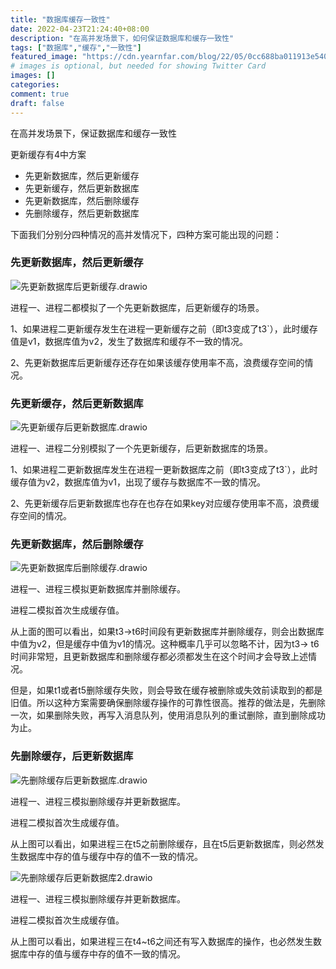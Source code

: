 ```yaml
---
title: "数据库缓存一致性"
date: 2022-04-23T21:24:40+08:00
description: "在高并发场景下，如何保证数据库和缓存一致性"
tags: ["数据库","缓存","一致性"]
featured_image: "https://cdn.yearnfar.com/blog/22/05/0cc688ba011913e540597c0d80c12099.webp"
# images is optional, but needed for showing Twitter Card
images: []
categories:
comment: true
draft: false
---
```


在高并发场景下，保证数据库和缓存一致性

更新缓存有4中方案

- 先更新数据库，然后更新缓存
- 先更新缓存，然后更新数据库
- 先更新数据库，然后删除缓存
- 先删除缓存，然后更新数据库

下面我们分别分四种情况的高并发情况下，四种方案可能出现的问题：

### 先更新数据库，然后更新缓存

![先更新数据库后更新缓存.drawio](https://cdn.yearnfar.com/blog/22/05/c2206948ef2a1252e369019b7a4bc9f2.png)

进程一、进程二都模拟了一个先更新数据库，后更新缓存的场景。

1、如果进程二更新缓存发生在进程一更新缓存之前（即t3变成了t3`），此时缓存值是v1，数据库值为v2，发生了数据库和缓存不一致的情况。

2、先更新数据库后更新缓存还存在如果该缓存使用率不高，浪费缓存空间的情况。

### 先更新缓存，然后更新数据库

![先更新缓存后更新数据库.drawio](https://cdn.yearnfar.com/blog/22/05/151eea356a914f714a311347bc0f85e2.png)

进程一、进程二分别模拟了一个先更新缓存，后更新数据库的场景。

1、如果进程二更新数据库发生在进程一更新数据库之前（即t3变成了t3`），此时缓存值为v2，数据库值为v1，出现了缓存与数据库不一致的情况。

2、先更新缓存后更新数据库也存在也存在如果key对应缓存使用率不高，浪费缓存空间的情况。

### 先更新数据库，然后删除缓存

![先更新数据库后删除缓存.drawio](https://cdn.yearnfar.com/blog/22/05/5d206e10e5e3d326e0f680ba26210597.png)

进程一、进程三模拟更新数据库并删除缓存。

进程二模拟首次生成缓存值。

从上面的图可以看出，如果t3->t6时间段有更新数据库并删除缓存，则会出数据库中值为v2，但是缓存中值为v1的情况。这种概率几乎可以忽略不计，因为t3-> t6时间非常短，且更新数据库和删除缓存都必须都发生在这个时间才会导致上述情况。

但是，如果t1或者t5删除缓存失败，则会导致在缓存被删除或失效前读取到的都是旧值。所以这种方案需要确保删除缓存操作的可靠性很高。推荐的做法是，先删除一次，如果删除失败，再写入消息队列，使用消息队列的重试删除，直到删除成功为止。

### 先删除缓存，后更新数据库

![先删除缓存后更新数据库.drawio](https://cdn.yearnfar.com/blog/22/05/7eed42dfd1bd9ccef46b8ccc270734c1.png)

进程一、进程三模拟删除缓存并更新数据库。

进程二模拟首次生成缓存值。

从上图可以看出，如果进程三在t5之前删除缓存，且在t5后更新数据库，则必然发生数据库中存的值与缓存中存的值不一致的情况。

![先删除缓存后更新数据库2.drawio](https://cdn.yearnfar.com/blog/22/05/286e5d152121fd4f744175a3339b3799.png)

进程一、进程三模拟删除缓存并更新数据库。

进程二模拟首次生成缓存值。

从上图可以看出，如果进程三在t4~t6之间还有写入数据库的操作，也必然发生数据库中存的值与缓存中存的值不一致的情况。





